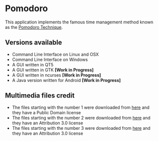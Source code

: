 # Pomodoro

This application implements the famous time management method known as the [Pomodoro Technique][1].

## Versions available

* Command Line Interface on Linux and OSX
* Command Line Interface on Windows
* A GUI written in QT5
* A GUI written in GTK **[Work in Progress]**
* A GUI written in ncurses **[Work in Progress]**
* A Java version written for Android **[Work in Progress]**


## Multimedia files credit

* The files starting with the number 1 were downloaded from [here][2] and they have a Public Domain license
* The files starting with the number 2 were downloaded from [here][3] and they have an Attribution 3.0 license
* The files starting with the number 3 were downloaded from [here][4] and they have an Attribution 3.0 license

[1]: https://en.wikipedia.org/wiki/Pomodoro_Technique
[2]: http://soundbible.com/1795-Electrical-Sweep.html
[3]: http://soundbible.com/1823-Winning-Triumphal-Fanfare.html
[4]: http://soundbible.com/1846-Warbling-Vireo.html
